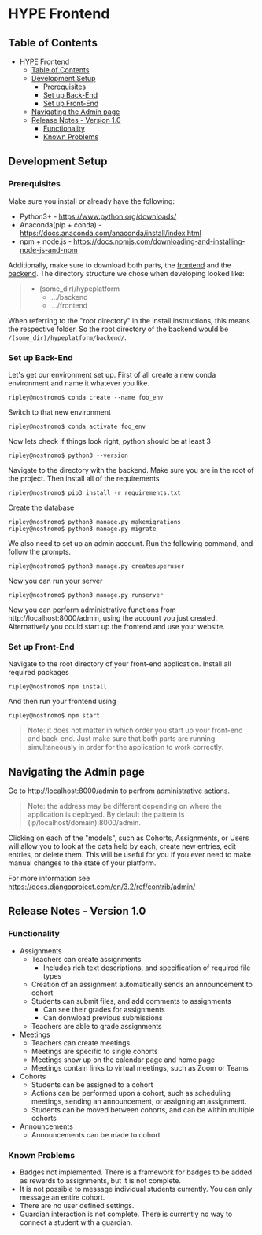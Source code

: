 # HYPE Frontend
## Table of Contents
- [HYPE Frontend](#hype-frontend)
  - [Table of Contents](#table-of-contents)
  - [Development Setup](#development-setup)
    - [Prerequisites](#prerequisites)
    - [Set up Back-End](#set-up-back-end)
    - [Set up Front-End](#set-up-front-end)
  - [Navigating the Admin page](#navigating-the-admin-page)
  - [Release Notes - Version 1.0](#release-notes---version-10)
    - [Functionality](#functionality)
    - [Known Problems](#known-problems)

## Development Setup
### Prerequisites
Make sure you install or already have the following:
- Python3+ - https://www.python.org/downloads/
- Anaconda(pip + conda) - https://docs.anaconda.com/anaconda/install/index.html
- npm + node.js - https://docs.npmjs.com/downloading-and-installing-node-js-and-npm

Additionally, make sure to download both parts, the [frontend](https://github.com/BuzzTech-Development/hypefrontend) and the [backend](https://github.com/BuzzTech-Development/hypebackend). The directory structure we chose when developing looked like:

> - (some_dir)/hypeplatform
>   - .../backend
>   - .../frontend

When referring to the "root directory" in the install instructions, this means the respective folder. So the root directory of the backend would be `/(some_dir)/hypeplatform/backend/`.
  
### Set up Back-End
Let's get our environment set up. First of all create a new conda environment and name it whatever you like.
```
ripley@nostromo$ conda create --name foo_env
```
Switch to that new environment
```
ripley@nostromo$ conda activate foo_env
```
Now lets check if things look right, python should be at least 3
```
ripley@nostromo$ python3 --version
```
Navigate to the directory with the backend. Make sure you are in the root of the project. Then install all of the requirements
```
ripley@nostromo$ pip3 install -r requirements.txt
```
Create the database
```
ripley@nostromo$ python3 manage.py makemigrations
ripley@nostromo$ python3 manage.py migrate
```
We also need to set up an admin account. Run the following command, and follow the prompts.
```
ripley@nostromo$ python3 manage.py createsuperuser
```
Now you can run your server
```
ripley@nostromo$ python3 manage.py runserver
```
Now you can perform administrative functions from http://localhost:8000/admin, using the account you just created.
Alternatively you could start up the frontend and use your website.

### Set up Front-End
Navigate to the root directory of your front-end application.
Install all required packages
```
ripley@nostromo$ npm install
```
And then run your frontend using
```
ripley@nostromo$ npm start
```

> Note: it does not matter in which order you start up your front-end and back-end. Just make sure that both parts are running simultaneously in order for the application to work correctly.


## Navigating the Admin page
Go to http://localhost:8000/admin to perfrom administrative actions.

> Note: the address may be different depending on where the application is deployed. By default the pattern is (ip/localhost/domain):8000/admin.

Clicking on each of the "models", such as Cohorts, Assignments, or Users will allow you to look at the data held by each, create new entries, edit entries, or delete them. This will be useful for you if you ever need to make manual changes to the state of your platform.

For more information see https://docs.djangoproject.com/en/3.2/ref/contrib/admin/
## Release Notes - Version 1.0
### Functionality
- Assignments
  - Teachers can create assignments
    - Includes rich text descriptions, and specification of required file types
  - Creation of an assignment automatically sends an announcement to cohort
  - Students can submit files, and add comments to assignments
    - Can see their grades for assignments
    - Can donwload previous submissions
  - Teachers are able to grade assignments
- Meetings
  - Teachers can create meetings
  - Meetings are specific to single cohorts
  - Meetings show up on the calendar page and home page
  - Meetings contain links to virtual meetings, such as Zoom or Teams
- Cohorts
  - Students can be assigned to a cohort
  - Actions can be performed upon a cohort, such as scheduling meetings, sending an announcement, or assigning an assignment.
  - Students can be moved between cohorts, and can be within multiple cohorts
- Announcements
  - Announcements can be made to cohort

### Known Problems
- Badges not implemented. There is a framework for badges to be added as rewards to assignments, but it is not complete. 
- It is not possible to message individual students currently. You can only message an entire cohort.
- There are no user defined settings.
- Guardian interaction is not complete. There is currently no way to connect a student with a guardian.

